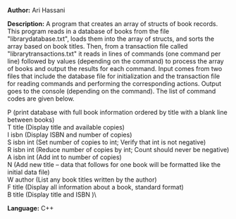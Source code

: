 **Author:** Ari Hassani

**Description:** A program that creates an array of structs
of book records. This program reads in a database of
books from the file "librarydatabase.txt", loads them
into the array of structs, and sorts the array based on
book titles. Then, from a transaction file called
"librarytransactions.txt" it reads in lines of commands
(one command per line) followed by values
(depending on the command) to process the array of books
and output the results for each command. Input comes
from two files that include the database file for
initialization and the transaction file for reading
commands and performing the corresponding actions.
Output goes to the console (depending on the command).
The list of command codes are given below.

P (print database with full book information ordered by title with a blank line between books)\
T title (Display title and available copies)\
I isbn (Display ISBN and number of copies)\
S isbn int (Set number of copies to int; Verify that int is not negative)\
R isbn int (Reduce number of copies by int; Count should never be negative)\
A isbn int (Add int to number of copies)\
N (Add new title – data that follows for one book will be formatted like the initial data file)\
W author (List any book titles written by the author)\
F title (Display all information about a book, standard format)\
B title (Display title and ISBN )\

**Language:** C++
